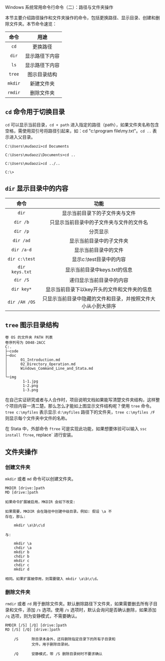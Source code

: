 Windows 系统常用命令行命令（二）：路径与文件夹操作

本节主要介绍路径操作和文件夹操作的命令，包括更换路径、显示目录、创建和删除文件夹。本节命令速览：

|命令|用途|
|:---:|:---:|
|`cd`|更换路径|
|`dir`|显示路径下内容|
|`ls`|显示路径下内容|
|`tree`|图示目录结构|
|`mkdir`|新建文件夹|
|`rmdir`|删除文件夹|


## `cd` 命令用于切换目录

`cd` 可以显示当前目录，`cd + path` 进入指定的路径（path），如果文件夹名称包含空格，需使用双引号将路径引起来，如：cd "c:\program file\my.txt"。`cd ..` 表示进入父目录。 

```
C:\Users\mudaozi>cd Documents

C:\Users\mudaozi\Documents>cd ..

C:\Users\mudaozi>cd ../..

C:\>
```

## `dir` 显示目录中的内容

|命令|功能|
|:---:|:---:|
|`dir`|显示当前目录下的子文件夹与文件|
|`dir /b` |只显示当前目录中的子文件夹与文件的文件名|
|`dir /p` |分页显示|
|`dir /ad`  |显示当前目录中的子文件夹|
|`dir /a-d`  |显示当前目录中的文件|
|`dir c:\test`   |显示c:\test目录中的内容|
|`dir keys.txt`  |显示当前目录中keys.txt的信息|
|`dir /S`   |递归显示当前目录中的内容|
|`dir key*`  |显示当前目录下以key开头的文件和文件夹的信息|
|`dir /AH /OS` |只显示当前目录中隐藏的文件和目录，并按照文件大小从小到大排序|


## `tree` 图示目录结构

```
卷 OS 的文件夹 PATH 列表
卷序列号为 D048-2ACC
C:.
├─code
├─doc
│      01_Introduction.md
│      02_Directory_Operation.md
│      Windows_Command_Line_and_Stata.md
│
└─img
        1-1.jpg
        1-2.png
        1-3.png
```

在自己实证研究或者与人合作时，项目说明文档如果能写清楚文件夹结构，这样整个项目内容一清二楚。那么怎么才能如上图显示文件结构呢？使用 `tree` 命令。
`tree c:\myfiles` 表示显示 `d:\myfiles` 路径下的文件夹，`tree c:\myfiles /F` 则显示每个文件夹中文件的名称。

在 Stata 中，外部命令 `ftree` 可是实现此功能，如果想要体验可以输入 `ssc install ftree`, replace` 进行安装。


## 文件夹操作

### 创建文件夹

`mkdir` 或者 `md` 命令可以创建文件夹。

```
MKDIR [drive:]path
MD [drive:]path

如果命令扩展被启用，MKDIR 会如下改变:

如果需要，MKDIR 会在路径中创建中级目录。例如: 假设 \a 不
存在，那么:

    mkdir \a\b\c\d

与:

    mkdir \a
    chdir \a
    mkdir b
    chdir b
    mkdir c
    chdir c
    mkdir d

相同。如果扩展被停用，则需要键入 mkdir \a\b\c\d。
```

### 删除文件夹

`rmdir` 或者 `rd` 用于删除文件夹。默认删除路径下文件夹，如果需要删去所有子目录和文件，添加 `/s` 选项。使用 `/s` 选项时，默认会询问是否确认删除，如果添加 `/q` 选项，则为安静模式，不需要确认。 

```
RMDIR [/S] [/Q] [drive:]path
RD [/S] [/Q] [drive:]path

    /S      除目录本身外，还将删除指定目录下的所有子目录和
            文件。用于删除目录树。

    /Q      安静模式，带 /S 删除目录树时不要求确认
```

